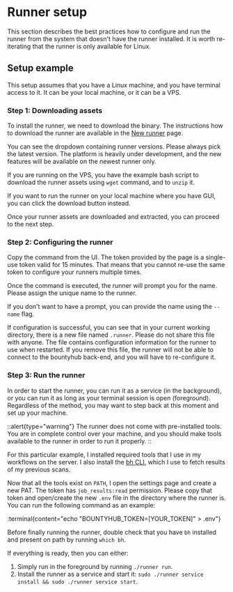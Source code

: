 ﻿# Runner setup

This section describes the best practices how to configure and run the runner from the system that doesn't have the runner installed. It is worth re-iterating that the runner is only available for Linux.

## Setup example

This setup assumes that you have a Linux machine, and you have terminal access to it. It can be your local machine, or it can be a VPS.

### Step 1: Downloading assets
To install the runner, we need to download the binary. The instructions how to download the runner are available in the [New runner](https://bountyhub.org/runners/new) page.

You can see the dropdown containing runner versions. Please always pick the latest version. The platform is heavily under development, and the new features will be available on the newest runner only.

If you are running on the VPS, you have the example bash script to download the runner assets using `wget` command, and to `unzip` it.

If you want to run the runner on your local machine where you have GUI, you can click the download button instead.

Once your runner assets are downloaded and extracted, you can proceed to the next step.

### Step 2: Configuring the runner

Copy the command from the UI. The token provided by the page is a single-use token valid for 15 minutes. That means that you cannot re-use the same token to configure your runners multiple times.

Once the command is executed, the runner will prompt you for the name. Please assign the unique name to the runner.

If you don't want to have a prompt, you can provide the name using the `--name` flag.

If configuration is successful, you can see that in your current working directory, there is a new file named `.runner`. Please do not share this file with anyone. The file contains configuration information for the runner to use when restarted. If you remove this file, the runner will not be able to connect to the bountyhub back-end, and you will have to re-configure it.

### Step 3: Run the runner

In order to start the runner, you can run it as a service (in the background), or you can run it as long as your terminal session is open (foreground). Regardless of the method, you may want to step back at this moment and set up your machine.

::alert{type="warning"}
The runner does not come with pre-installed tools. You are in complete control over your machine, and you should make tools available to the runner in order to run it properly.
::

For this particular example, I installed required tools that I use in my workflows on the server. I also install the [bh CLI](https://github.com/bountyhub-org/bh), which I use to fetch results of my previous scans.

Now that all the tools exist on `PATH`, I open the settings page and create a new PAT. The token has `job_results:read` permission. Please copy that token and open/create the new `.env` file in the directory where the runner is. You can run the following command as an example:

:terminal{content="echo \"BOUNTYHUB_TOKEN=[YOUR_TOKEN]\" > .env"}

Before finally running the runner, double check that you have `bh` installed and present on path by running `which bh`.

If everything is ready, then you can either:

1. Simply run in the foreground by running `./runner run`.
2. Install the runner as a service and start it: `sudo ./runner service install && sudo ./runner service start`.

